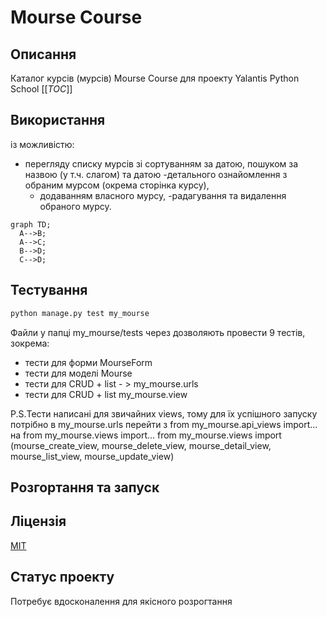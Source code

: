 # Mourse Course

## Описання
Каталог курсів (мурсів) Mourse Course для проекту Yalantis Python School 
[[_TOC_]]

## Використання

із можливістю:
- перегляду списку мурсів зі сортуванням за датою, пошуком за назвою (у т.ч. слагом) та датою
  -детального ознайомлення з обраним мурсом (окрема сторінка курсу), 
  - додаванням власного мурсу, 
    -радагування та видалення обраного мурсу.

```mermaid
graph TD;
  A-->B;
  A-->C;
  B-->D;
  C-->D;
```    

## Тестування

```bash
python manage.py test my_mourse
```
Файли у папці my_mourse/tests через дозволяють провести 9 тестів, зокрема: 
- тести для форми MourseForm
- тести для моделі Mourse
- тести для CRUD + list - > my_mourse.urls 
- тести для CRUD + list my_mourse.view 

P.S.Тести написані для звичайних views, тому для їх успішного запуску потрібно в my_mourse.urls перейти з from my_mourse.api_views import... на from my_mourse.views import...
from my_mourse.views import (mourse_create_view,
                                 mourse_delete_view,
                                 mourse_detail_view,
                                 mourse_list_view,
                                 mourse_update_view)

## Розгортання та запуск

## Ліцензія
[MIT](https://choosealicense.com/licenses/mit/)

## Статус проекту
Потребує вдосконалення для якісного розрогтання 